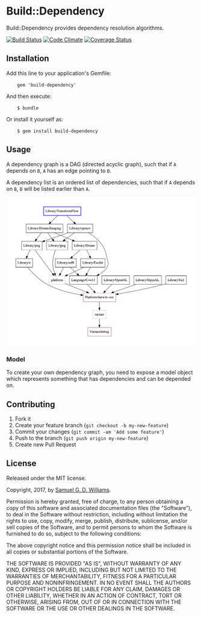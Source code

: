 # Build::Dependency

Build::Dependency provides dependency resolution algorithms.

[![Build Status](https://secure.travis-ci.org/ioquatix/build-dependency.svg)](http://travis-ci.org/ioquatix/build-dependency)
[![Code Climate](https://codeclimate.com/github/ioquatix/build-dependency.svg)](https://codeclimate.com/github/ioquatix/build-dependency)
[![Coverage Status](https://coveralls.io/repos/ioquatix/build-dependency/badge.svg)](https://coveralls.io/r/ioquatix/build-dependency)

## Installation

Add this line to your application's Gemfile:

		gem 'build-dependency'

And then execute:

		$ bundle

Or install it yourself as:

		$ gem install build-dependency

## Usage

A dependency graph is a DAG (directed acyclic graph), such that if `A` depends on `B`, `A` has an edge pointing to `B`.

A dependency list is an ordered list of dependencies, such that if `A` depends on `B`, `B` will be listed earlier than `A`.

![Example Dependency Graph](transform-flow-structure.png)

### Model

To create your own dependency graph, you need to expose a model object which represents something that has dependencies and can be depended on.

## Contributing

1. Fork it
2. Create your feature branch (`git checkout -b my-new-feature`)
3. Commit your changes (`git commit -am 'Add some feature'`)
4. Push to the branch (`git push origin my-new-feature`)
5. Create new Pull Request

## License

Released under the MIT license.

Copyright, 2017, by [Samuel G. D. Williams](http://www.codeotaku.com/samuel-williams).

Permission is hereby granted, free of charge, to any person obtaining a copy
of this software and associated documentation files (the "Software"), to deal
in the Software without restriction, including without limitation the rights
to use, copy, modify, merge, publish, distribute, sublicense, and/or sell
copies of the Software, and to permit persons to whom the Software is
furnished to do so, subject to the following conditions:

The above copyright notice and this permission notice shall be included in
all copies or substantial portions of the Software.

THE SOFTWARE IS PROVIDED "AS IS", WITHOUT WARRANTY OF ANY KIND, EXPRESS OR
IMPLIED, INCLUDING BUT NOT LIMITED TO THE WARRANTIES OF MERCHANTABILITY,
FITNESS FOR A PARTICULAR PURPOSE AND NONINFRINGEMENT. IN NO EVENT SHALL THE
AUTHORS OR COPYRIGHT HOLDERS BE LIABLE FOR ANY CLAIM, DAMAGES OR OTHER
LIABILITY, WHETHER IN AN ACTION OF CONTRACT, TORT OR OTHERWISE, ARISING FROM,
OUT OF OR IN CONNECTION WITH THE SOFTWARE OR THE USE OR OTHER DEALINGS IN
THE SOFTWARE.
